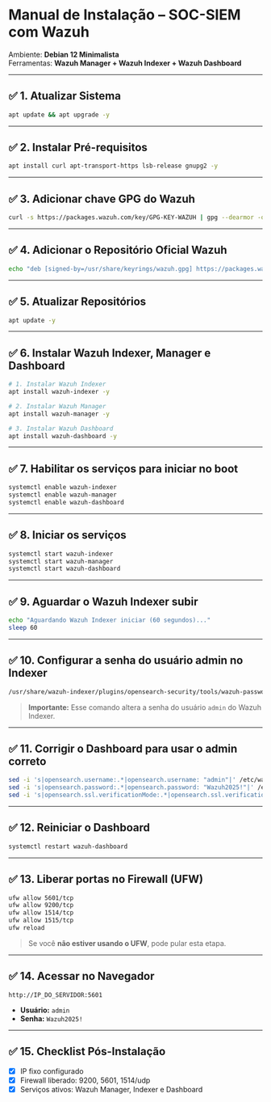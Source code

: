 # Manual de Instalação – SOC-SIEM com Wazuh

Ambiente: **Debian 12 Minimalista**  
Ferramentas: **Wazuh Manager + Wazuh Indexer + Wazuh Dashboard**  

---

## ✅ 1. Atualizar Sistema

```bash
apt update && apt upgrade -y
```

---

## ✅ 2. Instalar Pré-requisitos

```bash
apt install curl apt-transport-https lsb-release gnupg2 -y
```

---

## ✅ 3. Adicionar chave GPG do Wazuh

```bash
curl -s https://packages.wazuh.com/key/GPG-KEY-WAZUH | gpg --dearmor -o /usr/share/keyrings/wazuh.gpg
```

---

## ✅ 4. Adicionar o Repositório Oficial Wazuh

```bash
echo "deb [signed-by=/usr/share/keyrings/wazuh.gpg] https://packages.wazuh.com/4.x/apt/ stable main" > /etc/apt/sources.list.d/wazuh.list
```

---

## ✅ 5. Atualizar Repositórios

```bash
apt update -y
```

---

## ✅ 6. Instalar Wazuh Indexer, Manager e Dashboard

```bash
# 1. Instalar Wazuh Indexer
apt install wazuh-indexer -y

# 2. Instalar Wazuh Manager
apt install wazuh-manager -y

# 3. Instalar Wazuh Dashboard
apt install wazuh-dashboard -y
```

---

## ✅ 7. Habilitar os serviços para iniciar no boot

```bash
systemctl enable wazuh-indexer
systemctl enable wazuh-manager
systemctl enable wazuh-dashboard
```

---

## ✅ 8. Iniciar os serviços

```bash
systemctl start wazuh-indexer
systemctl start wazuh-manager
systemctl start wazuh-dashboard
```

---

## ✅ 9. Aguardar o Wazuh Indexer subir

```bash
echo "Aguardando Wazuh Indexer iniciar (60 segundos)..."
sleep 60
```

---

## ✅ 10. Configurar a senha do usuário admin no Indexer

```bash
/usr/share/wazuh-indexer/plugins/opensearch-security/tools/wazuh-passwords-tool.sh --admin-password Wazuh2025!
```

> **Importante:** Esse comando altera a senha do usuário `admin` do Wazuh Indexer.

---

## ✅ 11. Corrigir o Dashboard para usar o admin correto

```bash
sed -i 's|opensearch.username:.*|opensearch.username: "admin"|' /etc/wazuh-dashboard/opensearch_dashboards.yml
sed -i 's|opensearch.password:.*|opensearch.password: "Wazuh2025!"|' /etc/wazuh-dashboard/opensearch_dashboards.yml
sed -i 's|opensearch.ssl.verificationMode:.*|opensearch.ssl.verificationMode: none|' /etc/wazuh-dashboard/opensearch_dashboards.yml
```

---

## ✅ 12. Reiniciar o Dashboard

```bash
systemctl restart wazuh-dashboard
```

---

## ✅ 13. Liberar portas no Firewall (UFW)

```bash
ufw allow 5601/tcp
ufw allow 9200/tcp
ufw allow 1514/tcp
ufw allow 1515/tcp
ufw reload
```

> Se você **não estiver usando o UFW**, pode pular esta etapa.

---

## ✅ 14. Acessar no Navegador

```
http://IP_DO_SERVIDOR:5601
```

- **Usuário:** `admin`  
- **Senha:** `Wazuh2025!`

---

## ✅ 15. Checklist Pós-Instalação

- [x] IP fixo configurado  
- [x] Firewall liberado: 9200, 5601, 1514/udp  
- [x] Serviços ativos: Wazuh Manager, Indexer e Dashboard
